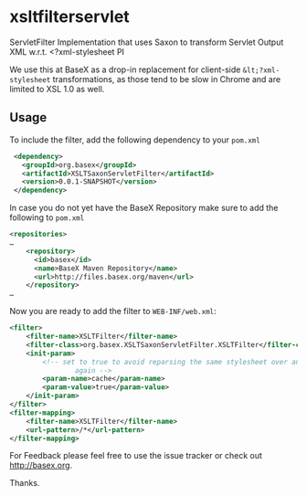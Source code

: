 xsltfilterservlet
=================

ServletFilter Implementation that uses Saxon to transform Servlet Output XML w.r.t. &lt;?xml-stylesheet PI

We use this at BaseX as a drop-in replacement for client-side `&lt;?xml-stylesheet` transformations, as those tend to be slow in Chrome and are limited to XSL 1.0 as well.

Usage
-----

To include the filter, add the following dependency to your `pom.xml`

```xml
 <dependency>
   <groupId>org.basex</groupId>
   <artifactId>XSLTSaxonServletFilter</artifactId>
   <version>0.0.1-SNAPSHOT</version>
 </dependency>
```

In case you do not yet have the BaseX Repository make sure to add the following to `pom.xml`

```xml
<repositories>
…
    <repository>
      <id>basex</id>
      <name>BaseX Maven Repository</name>
      <url>http://files.basex.org/maven</url>
    </repository>
…
```

Now you are ready to add the filter to `WEB-INF/web.xml`:

```xml
<filter>
    <filter-name>XSLTFilter</filter-name>
    <filter-class>org.basex.XSLTSaxonServletFilter.XSLTFilter</filter-class>
    <init-param>
        <!-- set to true to avoid reparsing the same stylesheet over and over 
				again -->
        <param-name>cache</param-name>
        <param-value>true</param-value>
    </init-param>
</filter>
<filter-mapping>
    <filter-name>XSLTFilter</filter-name>
    <url-pattern>/*</url-pattern>
</filter-mapping>
````

For Feedback please feel free to use the issue tracker or check out http://basex.org. 

Thanks.


